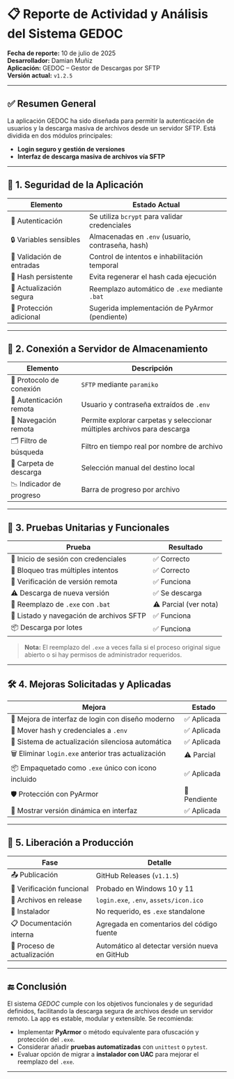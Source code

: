 # 📋 Reporte de Actividad y Análisis del Sistema GEDOC

**Fecha de reporte:** 10 de julio de 2025  
**Desarrollador:** Damian Muñiz  
**Aplicación:** GEDOC – Gestor de Descargas por SFTP  
**Versión actual:** `v1.2.5`

---

## ✅ Resumen General

La aplicación GEDOC ha sido diseñada para permitir la autenticación de usuarios y la descarga masiva de archivos desde un servidor SFTP. Está dividida en dos módulos principales:

- **Login seguro y gestión de versiones**
- **Interfaz de descarga masiva de archivos vía SFTP**

---

## 🔐 1. Seguridad de la Aplicación

| Elemento                  | Estado Actual                                      |
|--------------------------|----------------------------------------------------|
| 🔑 Autenticación          | Se utiliza `bcrypt` para validar credenciales     |
| 🔒 Variables sensibles    | Almacenadas en `.env` (usuario, contraseña, hash) |
| 🧪 Validación de entradas | Control de intentos e inhabilitación temporal     |
| 🧬 Hash persistente       | Evita regenerar el hash cada ejecución            |
| 🔄 Actualización segura   | Reemplazo automático de `.exe` mediante `.bat`    |
| 🧤 Protección adicional   | Sugerida implementación de PyArmor (pendiente)    |

---

## 📡 2. Conexión a Servidor de Almacenamiento

| Elemento                     | Descripción                                                                          |
|-----------------------------|--------------------------------------------------------------------------------------|
| 🔗 Protocolo de conexión     | `SFTP` mediante `paramiko`                                                           |
| 🔐 Autenticación remota     | Usuario y contraseña extraídos de `.env`                                            |
| 📁 Navegación remota         | Permite explorar carpetas y seleccionar múltiples archivos para descarga            |
| 🗂️ Filtro de búsqueda        | Filtro en tiempo real por nombre de archivo                                          |
| 💾 Carpeta de descarga       | Selección manual del destino local                                                  |
| 📉 Indicador de progreso     | Barra de progreso por archivo                                                       |

---

## 🧪 3. Pruebas Unitarias y Funcionales

| Prueba                                   | Resultado         |
|-----------------------------------------|-------------------|
| 🧪 Inicio de sesión con credenciales     | ✅ Correcto        |
| 🚫 Bloqueo tras múltiples intentos       | ✅ Correcto        |
| 🔄 Verificación de versión remota        | ✅ Funciona        |
| ⚠️ Descarga de nueva versión             | ✅ Se descarga     |
| 🧹 Reemplazo de `.exe` con `.bat`        | ⚠️ Parcial (ver nota) |
| 📁 Listado y navegación de archivos SFTP | ✅ Funciona        |
| 📦 Descarga por lotes                    | ✅ Funciona        |

> **Nota:** El reemplazo del `.exe` a veces falla si el proceso original sigue abierto o si hay permisos de administrador requeridos.

---

## 🛠️ 4. Mejoras Solicitadas y Aplicadas

| Mejora                                               | Estado     |
|------------------------------------------------------|------------|
| 💄 Mejora de interfaz de login con diseño moderno    | ✅ Aplicada |
| 🔐 Mover hash y credenciales a `.env`                | ✅ Aplicada |
| 🔄 Sistema de actualización silenciosa automática    | ✅ Aplicada |
| 🗑 Eliminar `login.exe` anterior tras actualización   | ⚠️ Parcial |
| 📦 Empaquetado como `.exe` único con icono incluido  | ✅ Aplicada |
| 🛡 Protección con PyArmor                            | 🚧 Pendiente |
| 💬 Mostrar versión dinámica en interfaz              | ✅ Aplicada |

---

## 🚀 5. Liberación a Producción

| Fase                       | Detalle                                          |
|---------------------------|--------------------------------------------------|
| 📤 Publicación             | GitHub Releases (`v1.1.5`)                       |
| 🧪 Verificación funcional  | Probado en Windows 10 y 11                       |
| 🧬 Archivos en release     | `login.exe`, `.env`, `assets/icon.ico`          |
| 📌 Instalador              | No requerido, es `.exe` standalone               |
| 📋 Documentación interna   | Agregada en comentarios del código fuente        |
| 🔄 Proceso de actualización | Automático al detectar versión nueva en GitHub |

---

## 🔚 Conclusión

El sistema *GEDOC* cumple con los objetivos funcionales y de seguridad definidos, facilitando la descarga segura de archivos desde un servidor remoto. La app es estable, modular y extensible. Se recomienda:

- Implementar **PyArmor** o método equivalente para ofuscación y protección del `.exe`.
- Considerar añadir **pruebas automatizadas** con `unittest` o `pytest`.
- Evaluar opción de migrar a **instalador con UAC** para mejorar el reemplazo del `.exe`.

---


